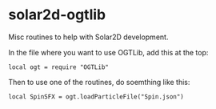 # solar2d-ogtlib
Misc routines to help with Solar2D development.

In the file where you want to use OGTLib, add this at the top:

```local ogt = require "OGTLib"```

Then to use one of the routines, do soemthing like this:

```local SpinSFX = ogt.loadParticleFile("Spin.json")```
